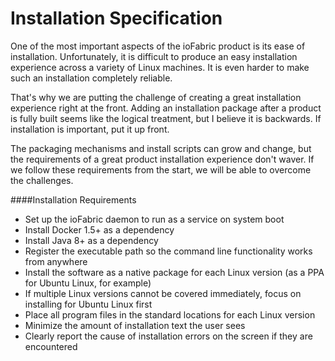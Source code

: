 # Installation Specification

One of the most important aspects of the ioFabric product is its ease of installation. Unfortunately, it is difficult to produce an easy installation experience across a variety of Linux machines. It is even harder to make such an installation completely reliable.

That's why we are putting the challenge of creating a great installation experience right at the front. Adding an installation package after a product is fully built seems like the logical treatment, but I believe it is backwards. If installation is important, put it up front.

The packaging mechanisms and install scripts can grow and change, but the requirements of a great product installation experience don't waver. If we follow these requirements from the start, we will be able to overcome the challenges.

####Installation Requirements

* Set up the ioFabric daemon to run as a service on system boot
* Install Docker 1.5+ as a dependency
* Install Java 8+ as a dependency
* Register the executable path so the command line functionality works from anywhere
* Install the software as a native package for each Linux version (as a PPA for Ubuntu Linux, for example)
* If multiple Linux versions cannot be covered immediately, focus on installing for Ubuntu Linux first
* Place all program files in the standard locations for each Linux version
* Minimize the amount of installation text the user sees
* Clearly report the cause of installation errors on the screen if they are encountered
